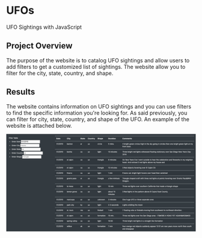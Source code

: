 # UFOs
UFO Sightings with JavaScript

## Project Overview
The purpose of the website is to catalog UFO sightings and allow users to add filters to get a customized list of sightings. The website allow you to filter for the city, state, country, and shape.

## Results
The website contains information on UFO sightings and you can use filters to find the specific information you're looking for.  As said previously, you can filter for city, state, country, and shape of the UFO.  An example of the website is attached below. 

![](https://github.com/EJones621/UFOs/blob/main/static/images/example.png)

